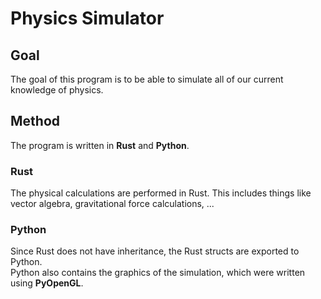 # Physics Simulator

## Goal
The goal of this program is to be able to simulate all of our current knowledge of physics.

## Method
The program is written in **Rust** and **Python**.

### Rust
The physical calculations are performed in Rust.
This includes things like vector algebra, gravitational force calculations, ...

### Python
Since Rust does not have inheritance, the Rust structs are exported to Python.\
Python also contains the graphics of the simulation, which were written using **PyOpenGL**.
